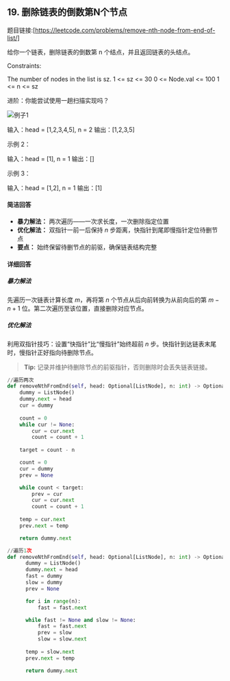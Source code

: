 ## 19. 删除链表的倒数第N个节点

题目链接:[https://leetcode.com/problems/remove-nth-node-from-end-of-list/]

给你一个链表，删除链表的倒数第 n 个结点，并且返回链表的头结点。

Constraints:

The number of nodes in the list is sz.
1 <= sz <= 30
0 <= Node.val <= 100
1 <= n <= sz

进阶：你能尝试使用一趟扫描实现吗？

![例子1](https://assets.leetcode.com/uploads/2020/10/03/remove_ex1.jpg)

输入：head = [1,2,3,4,5], n = 2 输出：[1,2,3,5]

示例 2：

输入：head = [1], n = 1 输出：[]

示例 3：

输入：head = [1,2], n = 1 输出：[1]

#### 简洁回答
- **暴力解法：** 两次遍历——一次求长度，一次删除指定位置  
- **优化解法：** 双指针一前一后保持 $n$ 步距离，快指针到尾即慢指针定位待删节点  
- **要点：** 始终保留待删节点的前驱，确保链表结构完整 

#### 详细回答

##### 暴力解法  
先遍历一次链表计算长度 $m$，再将第 $n$ 个节点从后向前转换为从前向后的第 $m - n + 1$ 位。第二次遍历至该位置，直接删除对应节点。

##### 优化解法  
利用双指针技巧：设置“快指针”比“慢指针”始终超前 $n$ 步。快指针到达链表末尾时，慢指针正好指向待删除节点。  
> **Tip:** 记录并维护待删除节点的前驱指针，否则删除时会丢失链表链接。

```python
//遍历两次
def removeNthFromEnd(self, head: Optional[ListNode], n: int) -> Optional[ListNode]:
    dummy = ListNode()
    dummy.next = head
    cur = dummy
    
    count = 0
    while cur != None:
        cur = cur.next
        count = count + 1
    
    target = count - n

    count = 0
    cur = dummy
    prev = None

    while count < target:
        prev = cur
        cur = cur.next
        count = count + 1
    
    temp = cur.next
    prev.next = temp

    return dummy.next
```

```python
//遍历1次
def removeNthFromEnd(self, head: Optional[ListNode], n: int) -> Optional[ListNode]:
      dummy = ListNode()
      dummy.next = head
      fast = dummy
      slow = dummy
      prev = None

      for i in range(n):
          fast = fast.next

      while fast != None and slow != None:
          fast = fast.next
          prev = slow
          slow = slow.next
      
      temp = slow.next
      prev.next = temp

      return dummy.next
```
